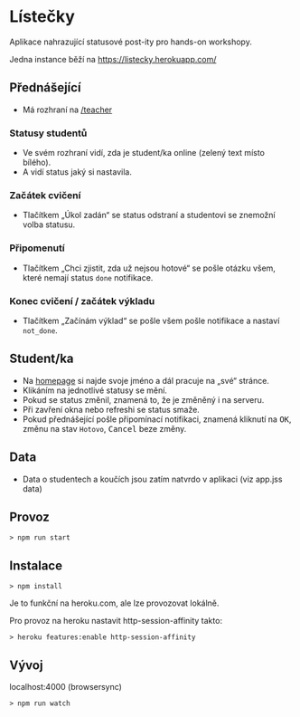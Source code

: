 # Lístečky

Aplikace nahrazující statusové post-ity pro hands-on workshopy.

Jedna instance běží na https://listecky.herokuapp.com/

## Přednášející

* Má rozhraní na [/teacher](https://listecky.herokuapp.com/teacher)

### Statusy studentů

* Ve svém rozhraní vidí, zda je student/ka online (zelený text místo bílého).
* A vidí status jaký si nastavila.

### Začátek cvičení

* Tlačítkem „Úkol zadán“ se status odstraní a studentovi se znemožní volba statusu.  

### Připomenutí

* Tlačítkem „Chci zjistit, zda už nejsou hotové“ se pošle otázku všem, které nemají status `done` notifikace.

### Konec cvičení / začátek výkladu

* Tlačítkem „Začínám výklad“ se pošle všem pošle notifikace a nastaví `not_done`.  

## Student/ka

* Na [homepage](https://listecky.herokuapp.com/) si najde svoje jméno a dál pracuje na „své“ stránce.
* Klikáním na jednotlivé statusy se mění. 
* Pokud se status změnil, znamená to, že je změněný i na serveru.
* Při zavření okna nebo refreshi se status smaže.
* Pokud přednášející pošle připomínací notifikaci, znamená kliknutí na <kbd>OK</kbd>, změnu na stav `Hotovo`, <kbd>Cancel</kbd> beze změny.  

## Data

* Data o studentech a koučích jsou zatím natvrdo v aplikaci (viz app.jss data)

## Provoz

```
> npm run start
```


## Instalace 

```
> npm install
```

Je to funkční na heroku.com, ale lze provozovat lokálně.

Pro provoz na heroku nastavit http-session-affinity takto:

```
> heroku features:enable http-session-affinity
```

## Vývoj

localhost:4000 (browsersync)

```
> npm run watch
```
